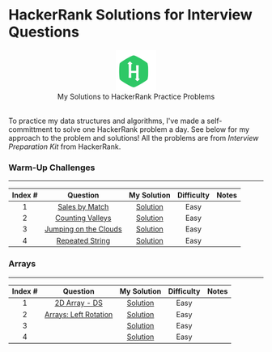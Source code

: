 # HackerRank Solutions for Interview Questions

<p align="center">
    <img height=80 src="hackerrank.svg">
  <br> My Solutions to HackerRank Practice Problems
  <br><br>
</p>

To practice my data structures and algorithms, I've made a self-committment to solve one HackerRank problem a day. See below for my approach to the problem and solutions! All the problems are from _Interview Preparation Kit_ from HackerRank. 

### Warm-Up Challenges
_____

|   Index #  |  Question  | My Solution | Difficulty | Notes | 
|:----:|:---:|:---:|:---:|:---:|
|  1  | [Sales by Match](https://www.hackerrank.com/challenges/sock-merchant/problem)  |  [Solution](https://github.com/jhl0204/HackerRank_Practice/blob/main/Interview%20Preparation%20Kit/SalesbyMatch.py)   |   Easy    |     |
|  2  | [Counting Valleys](https://www.hackerrank.com/challenges/counting-valleys/problem)  |  [Solution](https://github.com/jhl0204/HackerRank_Practice/blob/main/Interview%20Preparation%20Kit/CountingValleys.py)   |   Easy    |     |
|  3  | [Jumping on the Clouds](https://www.hackerrank.com/challenges/jumping-on-the-clouds/problem)  |  [Solution](https://github.com/jhl0204/HackerRank_Practice/blob/main/Interview%20Preparation%20Kit/JumpingOnTheClouds.py)   |   Easy    |     |
|  4  | [Repeated String](https://www.hackerrank.com/challenges/repeated-string/problem)  |  [Solution](https://github.com/jhl0204/HackerRank_Practice/blob/main/Interview%20Preparation%20Kit/RepeatedString.py)   |   Easy    |     |

### Arrays
_____

|   Index #  |  Question  | My Solution | Difficulty | Notes | 
|:----:|:---:|:---:|:---:|:---:|
|  1  | [2D Array - DS](https://www.hackerrank.com/challenges/2d-array/problem)  |  [Solution]()   |   Easy    |     |
|  2  | [Arrays: Left Rotation](https://www.hackerrank.com/challenges/ctci-array-left-rotation/problem)  |  [Solution]()   |   Easy    |     |
|  3  | []()  |  [Solution]()   |   Easy    |     |
|  4  | []()  |  [Solution]()   |   Easy    |     |


